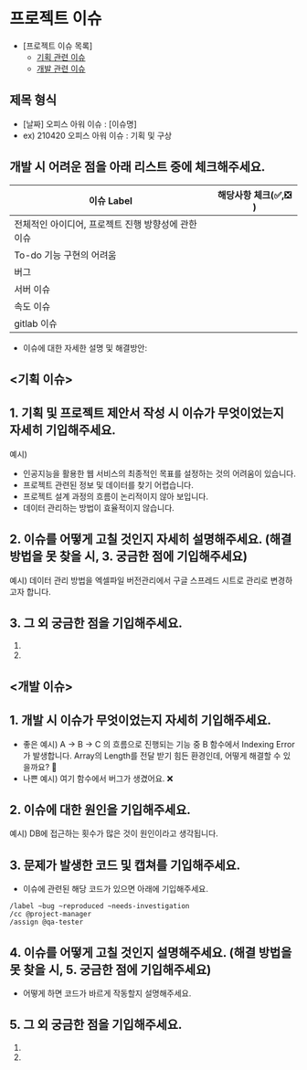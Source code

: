 # 프로젝트 이슈

- [프로젝트 이슈 목록]
    - [기획 관련 이슈](#기획-이슈)
    - [개발 관련 이슈](#개발-이슈)


## 제목 형식

- [날짜] 오피스 아워 이슈 : [이슈명]
- ex) 210420 오피스 아워 이슈 : 기획 및 구상


## 개발 시 어려운 점을 아래 리스트 중에 체크해주세요.
| 이슈 Label| 해당사항 체크(✅,❎ ) |
| ------ | ------ |
| 전체적인 아이디어, 프로젝트 진행 방향성에 관한 이슈 |  |
| To-do 기능 구현의 어려움 |  |
| 버그 |  |
| 서버 이슈 |  |
| 속도 이슈 |  |
| gitlab 이슈 |  |

- 이슈에 대한 자세한 설명 및 해결방안:

## <기획 이슈>

## 1. 기획 및 프로젝트 제안서 작성 시 이슈가 무엇이었는지 자세히 기입해주세요.

예시)
- 인공지능을 활용한 웹 서비스의 최종적인 목표를 설정하는 것의 어려움이 있습니다.
- 프로젝트 관련된 정보 및 데이터를 찾기 어렵습니다.
- 프로젝트 설계 과정의 흐름이 논리적이지 않아 보입니다.
- 데이터 관리하는 방법이 효율적이지 않습니다.


## 2. 이슈를 어떻게 고칠 것인지 자세히 설명해주세요. (해결 방법을 못 찾을 시, 3. 궁금한 점에 기입해주세요)

예시) 데이터 관리 방법을 엑셀파일 버전관리에서 구글 스프레드 시트로 관리로 변경하고자 합니다.


## 3. 그 외 궁금한 점을 기입해주세요.

1. 
2.



## <개발 이슈>

## 1. 개발 시 이슈가 무엇이었는지 자세히 기입해주세요.

- 좋은 예시)  A → B → C 의 흐름으로 진행되는 기능 중 B 함수에서 Indexing Error가 발생합니다. Array의 Length를 전달 받기 힘든 환경인데, 어떻게 해결할 수 있을까요? 💯
- 나쁜 예시) 여기 함수에서 버그가 생겼어요. ❌


## 2. 이슈에 대한 원인을 기입해주세요.

예시) DB에 접근하는 횟수가 많은 것이 원인이라고 생각됩니다.


## 3. 문제가 발생한 코드 및 캡쳐를 기입해주세요.

- 이슈에 관련된 해당 코드가 있으면 아래에 기입해주세요.

```
/label ~bug ~reproduced ~needs-investigation
/cc @project-manager
/assign @qa-tester
```


## 4. 이슈를 어떻게 고칠 것인지 설명해주세요. (해결 방법을 못 찾을 시, 5. 궁금한 점에 기입해주세요)

- 어떻게 하면 코드가 바르게 작동할지 설명해주세요.


## 5. 그 외 궁금한 점을 기입해주세요.

1. 
2.

